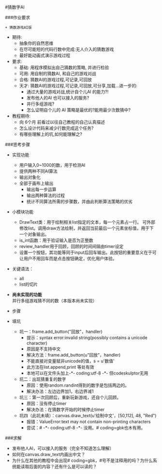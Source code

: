 #猜数字AI

###作业要求  

    + 猜数游戏AI版
- 期待:
    + 抽象你的自然思维
    + 在尽可能短的代码行数中完成:无人介入的猜数游戏
    + 最好能动画式演示游戏过程
- 要求:
    + 基础: 用程序模拟出自己猜数的策略, 并进行检验
    + 可用: 用自制的猜数AI, 和自己的游戏对战
    + 合格: 猜数AI的游戏过程,可记录,可回放
    + 天才: 猜数AI的游戏过程,可记录,可回放,可分享,加载...进一步的:
        * 通过大量的游戏对战,统计自个儿AI 的能力?! 
        * 发布他人的AI 也可以接入的服务?
        * 并行多组游戏?
        * 怎么证明自个儿的 AI 策略是最优的?能用最少次数猜中?
- 教程期待:
    + 向 6个月 前看过以往自己教程的自己认真描述
    + 怎么设计代码来减少行数完成这个任务?
    + 有哪些理解上的坑,如何能理解之?


###思考步骤

- 实现功能 
  + 用户输入0~1000的数，用于检测AI
  + 提供两种不同AI算法
  + 输出对象化
  + 全部于画布上输出  
   	 + 输出每一步运算
   	 + 输出两种算法的过程
   	 + 统计不同算法所需的步骤数，并由此判断算法策略的优劣
 
- 小模块功能
  + DrawText类：用于绘制相关list指定的文本，每一个元素占一行。
    可外部修改list。调用draw方法绘制，并返回当前最后一个元素坐标值，用于下一个对象输出。
  + is_int函数：用于验证输入是否为正整数
  + review_handler用于回顾，回顾的时间间隔由timer设定
  + 设置一个按钮，其功能等同于input后回车输出。此按钮的重要意义在于可让用户不用回车而是点击按钮确定，优化用户体验。  
   
- 关键语法：
  + all 
  + list的切片
   
- **尚未实现的功能**   
   并行多组游戏猜不同的数（本版本尚未实现） 
  
- 步骤
- 填坑  
  + 坑一：frame.add_button("回放"，handler)   
     * 提示：syntax error:invalid string(possibly contains a unicode character)
     * 原因是不支持中文
     * 解决方法：frame.add_button(u"回放"，handler) 
     * 不能直接对变量赋非unicode的值，s = u'数值'
     * 此方法在list.append,print 等处有效
     * 本地可以在文件头加上-\*- coding:utf-8 -*- 但codeskulptor无用
  + 坑二：出现猜重复的数字
  	 * 原因：使用random.randint得到的数字是包括两边的。
  	 * 解决办法：左边边界加1，右边界减1
  + 坑三：第一次回顾后，重新玩新游戏，还自个儿回顾。
     * 原因：没有停止timer
     * 解决办法：在猜数字开始的时候停止timer
   + 坑四（此坑未填）：canvas.draw_text(u'绘制中文'，[50,112], 48, "Red")
     - 报错：ValueError:text may not contain non-printing characters
     - 尝试：# -\*- coding:utf-8 -*- 没用。# coding=gbk也木有用。
     
      
   
###求解
  + 发布他人AI，可以接入的服务（完全不知道怎么理解）
  + 如何在canvas.draw_text内画出中文？ 
  + 为什么在其他的教程中会出现# coding=gbk，#号不是注释用的吗？为什么系统能读取后面的内容？还有什么是可以读的？